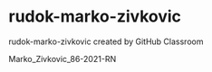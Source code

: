 # rudok-marko-zivkovic
rudok-marko-zivkovic created by GitHub Classroom


Marko_Zivkovic_86-2021-RN
